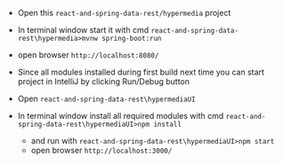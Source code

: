 - Open this `react-and-spring-data-rest/hypermedia` project
- In terminal window start it with cmd `react-and-spring-data-rest\hypermedia>mvnw spring-boot:run`
- open browser `http://localhost:8080/`
- Since all modules installed during first build next time you can start project in IntelliJ by clicking Run/Debug button

- Open `react-and-spring-data-rest\hypermediaUI`
- In terminal window install all required modules with cmd `react-and-spring-data-rest\hypermediaUI>npm install`
    - and run with `react-and-spring-data-rest\hypermediaUI>npm start`
    - open browser `http://localhost:3000/`
     